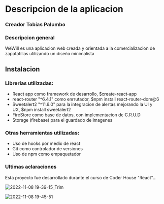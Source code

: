 # Descripcion de la aplicacion 

### Creador Tobias Palumbo
### Descripcion general
WeWill es una aplicacion web creada  y orientada a la comercializacion de zapatatillas utilizando un diseño minimalista

## Instalacion
### Librerias utilizadas: 
- React app como framework de desarrollo, $create-react-app 
- react-router "^6.4.1" como enrrutador, $npm install react-router-dom@6 
- Sweetalert2 "^11.6.0" para la integracion de alertas mejorando la UI y UX, $npm install sweetalert2 
- FireStore como base de datos, con implementacion de C.R.U.D
- Storage (firebase) para el guardado de imagenes

### Otras herramientas utilizadas:
- Uso de hooks por medio de react
- Git como controlador de versiones
- Uso de npm como empaquetador 

### Ultimas aclaraciones
Esta proyecto fue desarrollado durante el curso de Coder House "React"...


![2022-11-08 19-39-15_Trim](https://user-images.githubusercontent.com/103546947/200693104-07a9af3c-ce4a-4971-a187-3128eed99db0.gif)



![2022-11-08 19-45-51](https://user-images.githubusercontent.com/103546947/200693148-153be266-6347-4cfa-b993-df4845209bab.gif)


